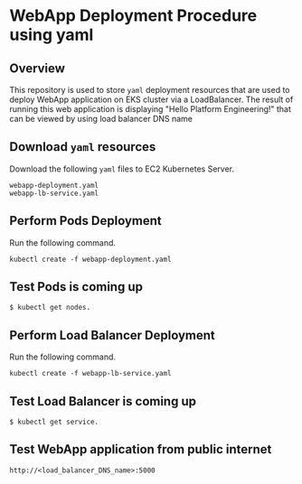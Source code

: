 # WebApp Deployment Procedure using yaml

## Overview 

This repository is used to store `yaml` deployment resources that are used to deploy WebApp application on EKS cluster  via a LoadBalancer.
The result of running this web application is displaying "Hello Platform Engineering!" that can be viewed by using load balancer DNS name 

## Download `yaml` resources
Download the following `yaml` files to EC2 Kubernetes Server. 
```
webapp-deployment.yaml
webapp-lb-service.yaml
```

## Perform Pods Deployment
Run the following command.
```
kubectl create -f webapp-deployment.yaml
```
## Test Pods is coming up
```
$ kubectl get nodes.
```
## Perform Load Balancer Deployment
Run the following command.
```
kubectl create -f webapp-lb-service.yaml
```
## Test Load Balancer is coming up
```
$ kubectl get service.
```
## Test WebApp application from public internet
```
http://<load_balancer_DNS_name>:5000
```